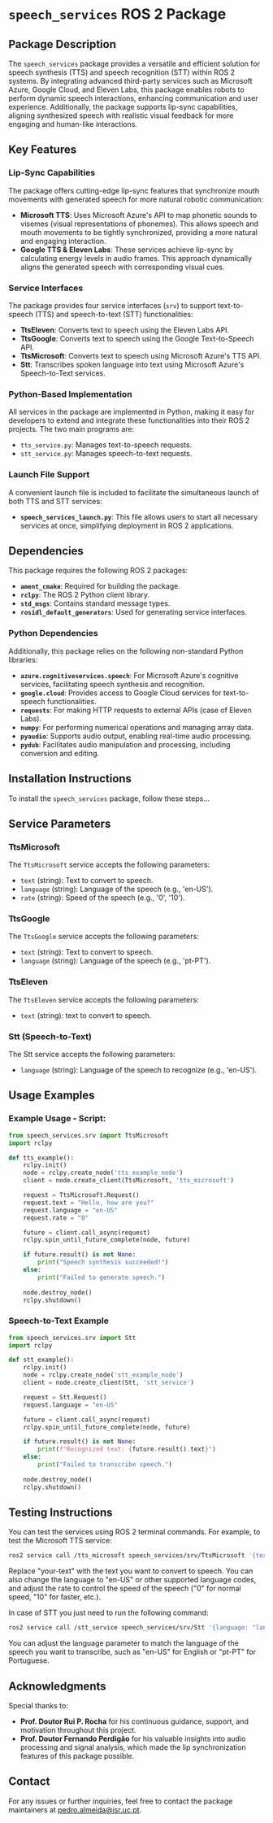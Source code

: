 # `speech_services` ROS 2 Package

## Package Description
The `speech_services` package provides a versatile and efficient solution for speech synthesis (TTS) and speech recognition (STT) within ROS 2 systems. By integrating advanced third-party services such as Microsoft Azure, Google Cloud, and Eleven Labs, this package enables robots to perform dynamic speech interactions, enhancing communication and user experience. Additionally, the package supports lip-sync capabilities, aligning synthesized speech with realistic visual feedback for more engaging and human-like interactions.

## Key Features

### Lip-Sync Capabilities

The package offers cutting-edge lip-sync features that synchronize mouth movements with generated speech for more natural robotic communication:
- **Microsoft TTS**: Uses Microsoft Azure's API to map phonetic sounds to visemes (visual representations of phonemes). This allows speech and mouth movements to be tightly synchronized, providing a more natural and engaging interaction.
- **Google TTS & Eleven Labs**: These services achieve lip-sync by calculating energy levels in audio frames. This approach dynamically aligns the generated speech with corresponding visual cues.

### Service Interfaces

The package provides four service interfaces (`srv`) to support text-to-speech (TTS) and speech-to-text (STT) functionalities:

- **TtsEleven**: Converts text to speech using the Eleven Labs API.
- **TtsGoogle**: Converts text to speech using the Google Text-to-Speech API.
- **TtsMicrosoft**: Converts text to speech using Microsoft Azure's TTS API.
- **Stt**: Transcribes spoken language into text using Microsoft Azure's Speech-to-Text services.

### Python-Based Implementation

All services in the package are implemented in Python, making it easy for developers to extend and integrate these functionalities into their ROS 2 projects. The two main programs are:
- `tts_service.py`: Manages text-to-speech requests.
- `stt_service.py`: Manages speech-to-text requests.

### Launch File Support

A convenient launch file is included to facilitate the simultaneous launch of both TTS and STT services:
- **`speech_services_launch.py`**: This file allows users to start all necessary services at once, simplifying deployment in ROS 2 applications.

## Dependencies

This package requires the following ROS 2 packages:
- **`ament_cmake`**: Required for building the package.
- **`rclpy`**: The ROS 2 Python client library.
- **`std_msgs`**: Contains standard message types.
- **`rosidl_default_generators`**: Used for generating service interfaces.

### Python Dependencies
Additionally, this package relies on the following non-standard Python libraries:
- **`azure.cognitiveservices.speech`**: For Microsoft Azure's cognitive services, facilitating speech synthesis and recognition.
- **`google.cloud`**: Provides access to Google Cloud services for text-to-speech functionalities.
- **`requests`**: For making HTTP requests to external APIs (case of Eleven Labs).
- **`numpy`**: For performing numerical operations and managing array data.
- **`pyaudio`**: Supports audio output, enabling real-time audio processing.
- **`pydub`**: Facilitates audio manipulation and processing, including conversion and editing.

## Installation Instructions
To install the `speech_services` package, follow these steps...

## Service Parameters
### TtsMicrosoft 
The `TtsMicrosoft` service accepts the following parameters:
- `text` (string): Text to convert to speech.
- `language` (string): Language of the speech (e.g., 'en-US').
- `rate` (string): Speed of the speech (e.g., '0', '10').

### TtsGoogle
The `TtsGoogle` service accepts the following parameters:
- `text` (string): Text to convert to speech.
- `language` (string): Language of the speech (e.g., 'pt-PT').

### TtsEleven
The `TtsEleven` service accepts the following parameters:
- `text` (string): text to convert to speech.

### Stt (Speech-to-Text)
The Stt service accepts the following parameters:
- `language` (string): Language of the speech to recognize (e.g., 'en-US').

## Usage Examples

### Example Usage - Script:
```python
from speech_services.srv import TtsMicrosoft
import rclpy

def tts_example():
    rclpy.init()
    node = rclpy.create_node('tts_example_node')
    client = node.create_client(TtsMicrosoft, 'tts_microsoft')

    request = TtsMicrosoft.Request()
    request.text = "Hello, how are you?"
    request.language = "en-US"
    request.rate = "0"

    future = client.call_async(request)
    rclpy.spin_until_future_complete(node, future)

    if future.result() is not None:
        print("Speech synthesis succeeded!")
    else:
        print("Failed to generate speech.")
    
    node.destroy_node()
    rclpy.shutdown()
```

### Speech-to-Text Example
```python
from speech_services.srv import Stt
import rclpy

def stt_example():
    rclpy.init()
    node = rclpy.create_node('stt_example_node')
    client = node.create_client(Stt, 'stt_service')

    request = Stt.Request()
    request.language = "en-US"

    future = client.call_async(request)
    rclpy.spin_until_future_complete(node, future)

    if future.result() is not None:
        print(f"Recognized text: {future.result().text}")
    else:
        print("Failed to transcribe speech.")
    
    node.destroy_node()
    rclpy.shutdown()
```

## Testing Instructions
You can test the services using ROS 2 terminal commands. For example, to test the Microsoft TTS service:

```bash
ros2 service call /tts_microsoft speech_services/srv/TtsMicrosoft '{text: "your-text", language: "pt-PT or en-US", rate: 0 or 10}'
```
Replace "your-text" with the text you want to convert to speech. You can also change the language to "en-US" or other supported language codes, and adjust the rate to control the speed of the speech ("0" for normal speed, "10" for faster, etc.).

In case of STT you just need to run the following command:
```bash
ros2 service call /stt_service speech_services/srv/Stt '{language: "language"}'
```
You can adjust the language parameter to match the language of the speech you want to transcribe, such as "en-US" for English or "pt-PT" for Portuguese.

## Acknowledgments

Special thanks to:
- **Prof. Doutor Rui P. Rocha** for his continuous guidance, support, and motivation throughout this project.
- **Prof. Doutor Fernando Perdigão** for his valuable insights into audio processing and signal analysis, which made the lip synchronization features of this package possible.


## Contact

For any issues or further inquiries, feel free to contact the package maintainers at pedro.almeida@isr.uc.pt.